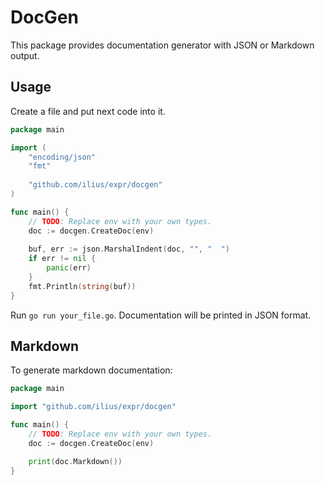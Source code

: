 # DocGen

This package provides documentation generator with JSON or Markdown output.

## Usage

Create a file and put next code into it. 

```go
package main

import (
	"encoding/json"
	"fmt"
  
	"github.com/ilius/expr/docgen"
)

func main() {
	// TODO: Replace env with your own types.
	doc := docgen.CreateDoc(env)
  
	buf, err := json.MarshalIndent(doc, "", "  ")
	if err != nil {
		panic(err)
	}
	fmt.Println(string(buf))
}
```

Run `go run your_file.go`. Documentation will be printed in JSON format.

## Markdown

To generate markdown documentation: 

```go
package main

import "github.com/ilius/expr/docgen"

func main() {
	// TODO: Replace env with your own types.
	doc := docgen.CreateDoc(env)

	print(doc.Markdown())
}
```
